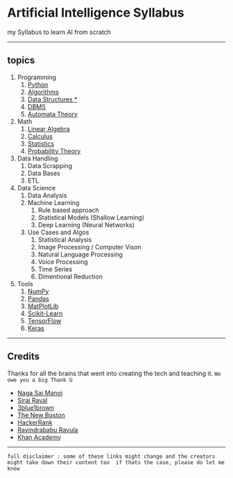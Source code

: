 # Artificial Intelligence Syllabus

my Syllabus to learn AI from scratch

---

## topics

1. Programming
   1. [Python](https://www.youtube.com/playlist?list=PL6gx4Cwl9DGAcbMi1sH6oAMk4JHw91mC_)
   2. [Algorithms](https://www.youtube.com/playlist?list=PLI1t_8YX-ApvMthLj56t1Rf-Buio5Y8KL)
   3. [Data Structures *](https://www.youtube.com/playlist?list=PLQbxgIKVVeTMvk1d2IOeRjQScla9Bs0hn)
   4. [DBMS](https://www.youtube.com/playlist?list=PLEbnTDJUr_Ic_9b4PcKmlae41cyxEefot)
   5. [Automata Theory](https://www.youtube.com/playlist?list=PLEbnTDJUr_IdM___FmDFBJBz0zCsOFxfK)
2. Math
   1. [Linear Algebra](https://www.youtube.com/playlist?list=PLZHQObOWTQDPD3MizzM2xVFitgF8hE_ab)
   2. [Calculus](https://www.youtube.com/playlist?list=PLZHQObOWTQDMsr9K-rj53DwVRMYO3t5Yr)
   3. [Statistics](https://www.youtube.com/playlist?list=PL1328115D3D8A2566)
   4. [Probability Theory](https://www.youtube.com/playlist?list=PLC58778F28211FA19)
3. Data Handling
   1. Data Scrapping
   2. Data Bases
   3. ETL
4. Data Science
   1. Data Analysis
   2. Machine Learning
      1. Rule based approach
      2. Statistical Models (Shallow Learning)
      3. Deep Learning (Neural Networks)
   3. Use Cases and Algos
      1. Statistical Analysis
      2. Image Processing / Computer Vison
      3. Natural Language Processing
      4. Voice Processing
      5. Time Series
      6. Dimentional Reduction
5. Tools
   1. [NumPy](https://www.tutorialspoint.com/numpy)
   2. [Pandas](https://www.tutorialspoint.com/python_pandas)
   3. [MatPlotLib](https://www.tutorialspoint.com/matplotlib)
   4. [Scikit-Learn](https://scikit-learn.org/stable/user_guide.html)
   5. [TensorFlow](https://www.tensorflow.org/tutorials)
   6. [Keras](https://keras.io/getting-started/functional-api-guide)

---

## Credits

Thanks for all the brains that went into creating the tech and teaching it.
`We owe you a big Thank U`

- [Naga Sai Manoj](https://nagasaimanoj.github.io)
- [Siraj Raval](https://twitter.com/sirajraval)
- [3blue1brown](https://www.3blue1brown.com/about)
- [The New Boston](https://www.youtube.com/user/thenewboston)
- [HackerRank](https://www.youtube.com/channel/UCOf7UPMHBjAavgD0Qw5q5ww)
- [Ravindrababu Ravula](https://www.youtube.com/channel/UCJjC1hn78yZqTf0vdTC6wAQ)
- [Khan Academy](https://www.youtube.com/channel/UC4a-Gbdw7vOaccHmFo40b9g)

---

`full disclaimer : some of these links might change and the creators might take down their content too 
  if thats the case, please do let me know`
